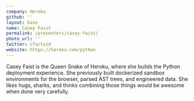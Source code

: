 ```yaml
---
company: Heroku
github: ''
layout: base
name: Casey Faist
permalink: /presenters/casey-faist/
photo_url: ''
twitter: cfactoid
website: https://heroku.com/python
---
```


Casey Faist is the Queen Snake of Heroku, where she builds the Python deployment experience. She previously built dockerized sandbox environments for the browser, parsed AST trees, and engineered data. She likes hugs, sharks, and thinks combining those things would be awesome when done very carefully.